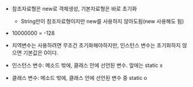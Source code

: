 * 참조자료형은 new로 객체생성, 기본자료형은 바로 초기화
    * String만이 참조자료형이지만 new를 사용하지 않아도됨(new 사용해도 됨)

* 10000000 = -128

* 지역변수는 사용하려면 무조건 초기화해야하지만, 인스턴스 변수는 초기화하지 않으면 기본값은 0이다.

* 인스턴스 변수: 메소드 밖에, 클래스 안에 선언된 변수. 앞에는 static x

* 클래스 변수: 메소드 밖에, 클래스 안에 선언된 변수 중 static o